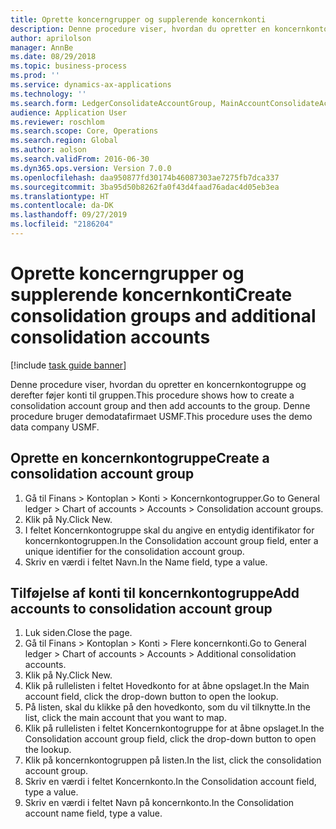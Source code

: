 ```yaml
---
title: Oprette koncerngrupper og supplerende koncernkonti
description: Denne procedure viser, hvordan du opretter en koncernkontogruppe og derefter føjer konti til gruppen.
author: aprilolson
manager: AnnBe
ms.date: 08/29/2018
ms.topic: business-process
ms.prod: ''
ms.service: dynamics-ax-applications
ms.technology: ''
ms.search.form: LedgerConsolidateAccountGroup, MainAccountConsolidateAccount
audience: Application User
ms.reviewer: roschlom
ms.search.scope: Core, Operations
ms.search.region: Global
ms.author: aolson
ms.search.validFrom: 2016-06-30
ms.dyn365.ops.version: Version 7.0.0
ms.openlocfilehash: daa950877fd30174b46087303ae7275fb7dca337
ms.sourcegitcommit: 3ba95d50b8262fa0f43d4faad76adac4d05eb3ea
ms.translationtype: HT
ms.contentlocale: da-DK
ms.lasthandoff: 09/27/2019
ms.locfileid: "2186204"
---
```

# <a name="create-consolidation-groups-and-additional-consolidation-accounts"></a><span data-ttu-id="5f4f6-103">Oprette koncerngrupper og supplerende koncernkonti</span><span class="sxs-lookup"><span data-stu-id="5f4f6-103">Create consolidation groups and additional consolidation accounts</span></span>

[!include [task guide banner](../../includes/task-guide-banner.md)]

<span data-ttu-id="5f4f6-104">Denne procedure viser, hvordan du opretter en koncernkontogruppe og derefter føjer konti til gruppen.</span><span class="sxs-lookup"><span data-stu-id="5f4f6-104">This procedure shows how to create a consolidation account group and then add accounts to the group.</span></span> <span data-ttu-id="5f4f6-105">Denne procedure bruger demodatafirmaet USMF.</span><span class="sxs-lookup"><span data-stu-id="5f4f6-105">This procedure uses the demo data company USMF.</span></span>


## <a name="create-a-consolidation-account-group"></a><span data-ttu-id="5f4f6-106">Oprette en koncernkontogruppe</span><span class="sxs-lookup"><span data-stu-id="5f4f6-106">Create a consolidation account group</span></span>
1. <span data-ttu-id="5f4f6-107">Gå til Finans > Kontoplan > Konti > Koncernkontogrupper.</span><span class="sxs-lookup"><span data-stu-id="5f4f6-107">Go to General ledger > Chart of accounts > Accounts > Consolidation account groups.</span></span>
2. <span data-ttu-id="5f4f6-108">Klik på Ny.</span><span class="sxs-lookup"><span data-stu-id="5f4f6-108">Click New.</span></span>
3. <span data-ttu-id="5f4f6-109">I feltet Koncernkontogruppe skal du angive en entydig identifikator for koncernkontogruppen.</span><span class="sxs-lookup"><span data-stu-id="5f4f6-109">In the Consolidation account group field, enter a unique identifier for the consolidation account group.</span></span>
4. <span data-ttu-id="5f4f6-110">Skriv en værdi i feltet Navn.</span><span class="sxs-lookup"><span data-stu-id="5f4f6-110">In the Name field, type a value.</span></span>

## <a name="add-accounts-to-consolidation-account-group"></a><span data-ttu-id="5f4f6-111">Tilføjelse af konti til koncernkontogruppe</span><span class="sxs-lookup"><span data-stu-id="5f4f6-111">Add accounts to consolidation account group</span></span>
1. <span data-ttu-id="5f4f6-112">Luk siden.</span><span class="sxs-lookup"><span data-stu-id="5f4f6-112">Close the page.</span></span>
2. <span data-ttu-id="5f4f6-113">Gå til Finans > Kontoplan > Konti > Flere koncernkonti.</span><span class="sxs-lookup"><span data-stu-id="5f4f6-113">Go to General ledger > Chart of accounts > Accounts > Additional consolidation accounts.</span></span>
3. <span data-ttu-id="5f4f6-114">Klik på Ny.</span><span class="sxs-lookup"><span data-stu-id="5f4f6-114">Click New.</span></span>
4. <span data-ttu-id="5f4f6-115">Klik på rullelisten i feltet Hovedkonto for at åbne opslaget.</span><span class="sxs-lookup"><span data-stu-id="5f4f6-115">In the Main account field, click the drop-down button to open the lookup.</span></span>
5. <span data-ttu-id="5f4f6-116">På listen, skal du klikke på den hovedkonto, som du vil tilknytte.</span><span class="sxs-lookup"><span data-stu-id="5f4f6-116">In the list, click the main account that you want to map.</span></span>
6. <span data-ttu-id="5f4f6-117">Klik på rullelisten i feltet Koncernkontogruppe for at åbne opslaget.</span><span class="sxs-lookup"><span data-stu-id="5f4f6-117">In the Consolidation account group field, click the drop-down button to open the lookup.</span></span>
7. <span data-ttu-id="5f4f6-118">Klik på koncernkontogruppen på listen.</span><span class="sxs-lookup"><span data-stu-id="5f4f6-118">In the list, click the consolidation account group.</span></span>
8. <span data-ttu-id="5f4f6-119">Skriv en værdi i feltet Koncernkonto.</span><span class="sxs-lookup"><span data-stu-id="5f4f6-119">In the Consolidation account field, type a value.</span></span>
9. <span data-ttu-id="5f4f6-120">Skriv en værdi i feltet Navn på koncernkonto.</span><span class="sxs-lookup"><span data-stu-id="5f4f6-120">In the Consolidation account name field, type a value.</span></span>

